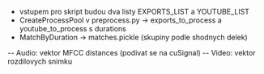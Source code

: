 - vstupem pro skript budou dva listy EXPORTS_LIST a YOUTUBE_LIST
- CreateProcessPool v preprocess.py -> exports_to_process a youtube_to_process s durations
- MatchByDuration -> matches.pickle (skupiny podle shodnych delek)

-- Audio: vektor MFCC distances (podivat se na cuSignal)
-- Video: vektor rozdilovych snimku

